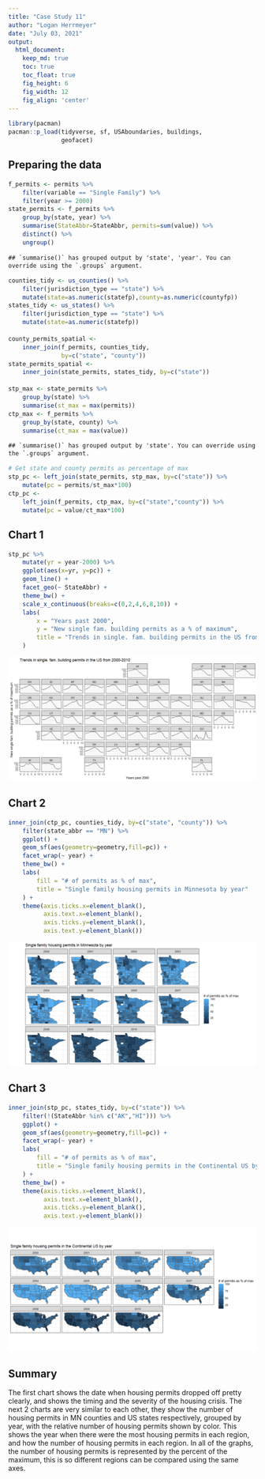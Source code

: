```yaml
---
title: "Case Study 11"
author: "Logan Herrmeyer"
date: "July 03, 2021"
output:
  html_document:  
    keep_md: true
    toc: true
    toc_float: true
    fig_height: 6
    fig_width: 12
    fig_align: 'center'
---
```





```r
library(pacman)
pacman::p_load(tidyverse, sf, USAboundaries, buildings,
               geofacet)
```
## Preparing the data


```r
f_permits <- permits %>%
    filter(variable == "Single Family") %>%
    filter(year >= 2000)
state_permits <- f_permits %>%
    group_by(state, year) %>%
    summarise(StateAbbr=StateAbbr, permits=sum(value)) %>%
    distinct() %>%
    ungroup()
```

```
## `summarise()` has grouped output by 'state', 'year'. You can override using the `.groups` argument.
```

```r
counties_tidy <- us_counties() %>%
    filter(jurisdiction_type == "state") %>%
    mutate(state=as.numeric(statefp),county=as.numeric(countyfp))
states_tidy <- us_states() %>%
    filter(jurisdiction_type == "state") %>%
    mutate(state=as.numeric(statefp))

county_permits_spatial <-
    inner_join(f_permits, counties_tidy, 
               by=c("state", "county"))
state_permits_spatial <-
    inner_join(state_permits, states_tidy, by=c("state"))

stp_max <- state_permits %>%
    group_by(state) %>%
    summarise(st_max = max(permits))
ctp_max <- f_permits %>%
    group_by(state, county) %>%
    summarise(ct_max = max(value))
```

```
## `summarise()` has grouped output by 'state'. You can override using the `.groups` argument.
```

```r
# Get state and county permits as percentage of max
stp_pc <- left_join(state_permits, stp_max, by=c("state")) %>%
    mutate(pc = permits/st_max*100)
ctp_pc <- 
    left_join(f_permits, ctp_max, by=c("state","county")) %>%
    mutate(pc = value/ct_max*100)
```

## Chart 1


```r
stp_pc %>%
    mutate(yr = year-2000) %>%
    ggplot(aes(x=yr, y=pc)) +
    geom_line() +
    facet_geo(~ StateAbbr) +
    theme_bw() +
    scale_x_continuous(breaks=c(0,2,4,6,8,10)) +
    labs(
        x = "Years past 2000",
        y = "New single fam. building permits as a % of maximum",
        title = "Trends in single. fam. building permits in the US from 2000-2010"
    )
```

![](cs11_files/figure-html/unnamed-chunk-4-1.png)<!-- -->

## Chart 2


```r
inner_join(ctp_pc, counties_tidy, by=c("state", "county")) %>%
    filter(state_abbr == "MN") %>%
    ggplot() +
    geom_sf(aes(geometry=geometry,fill=pc)) +
    facet_wrap(~ year) +
    theme_bw() +
    labs(
        fill = "# of permits as % of max",
        title = "Single family housing permits in Minnesota by year"
    ) +
    theme(axis.ticks.x=element_blank(),
          axis.text.x=element_blank(),
          axis.ticks.y=element_blank(),
          axis.text.y=element_blank())
```

![](cs11_files/figure-html/unnamed-chunk-5-1.png)<!-- -->

## Chart 3


```r
inner_join(stp_pc, states_tidy, by=c("state")) %>%
    filter(!(StateAbbr %in% c("AK","HI"))) %>%
    ggplot() +
    geom_sf(aes(geometry=geometry,fill=pc)) +
    facet_wrap(~ year) +
    labs(
        fill = "# of permits as % of max",
        title = "Single family housing permits in the Continental US by year"
    ) +
    theme_bw() +
    theme(axis.ticks.x=element_blank(),
          axis.text.x=element_blank(),
          axis.ticks.y=element_blank(),
          axis.text.y=element_blank())
```

![](cs11_files/figure-html/unnamed-chunk-6-1.png)<!-- -->

## Summary

The first chart shows the date when housing permits dropped off pretty clearly, and shows the timing and the severity of the housing crisis. The next 2 charts are very similar to each other, they show the number of housing permits in MN counties and US states respectively, grouped by year, with the relative number of housing permits shown by color. This shows the year when there were the most housing permits in each region, and how the number of housing permits in each region. In all of the graphs, the number of housing permits is represented by the percent of the maximum, this is so different regions can be compared using the same axes.
